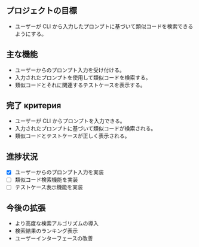 ## プロジェクトの目標

- ユーザーが CLI から入力したプロンプトに基づいて類似コードを検索できるようにする。

## 主な機能

- ユーザーからのプロンプト入力を受け付ける。
- 入力されたプロンプトを使用して類似コードを検索する。
- 類似コードとそれに関連するテストケースを表示する。

## 完了 критерия

- ユーザーが CLI からプロンプトを入力できる。
- 入力されたプロンプトに基づいて類似コードが検索される。
- 類似コードとテストケースが正しく表示される。

## 進捗状況

- [x] ユーザーからのプロンプト入力を実装
- [ ] 類似コード検索機能を実装
- [ ] テストケース表示機能を実装

## 今後の拡張

- より高度な検索アルゴリズムの導入
- 検索結果のランキング表示
- ユーザーインターフェースの改善
